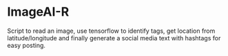 # ImageAI-R
Script to read an image, use tensorflow to identify tags, get location from latitude/longitude and finally generate a social media text with hashtags for easy posting.

